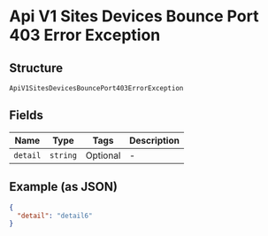 
# Api V1 Sites Devices Bounce Port 403 Error Exception

## Structure

`ApiV1SitesDevicesBouncePort403ErrorException`

## Fields

| Name | Type | Tags | Description |
|  --- | --- | --- | --- |
| `detail` | `string` | Optional | - |

## Example (as JSON)

```json
{
  "detail": "detail6"
}
```

